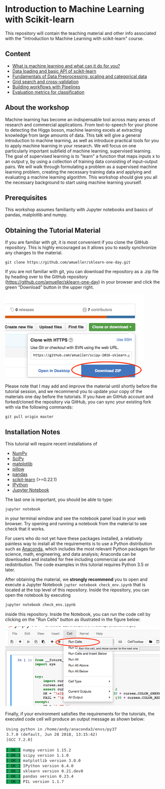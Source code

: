 Introduction to Machine Learning with Scikit-learn
========================================================


This repository will contain the teaching material and other info associated
with the "Introduction to Machine Learning with scikit-learn" course.

Content
-------
- [What is machine learning and what can it do for you?](https://amueller.github.io/sklearn-one-day/slides/01-introduction.html)
- [Data loading and basic API of scikit-learn](https://amueller.github.io/sklearn-one-day/slides/02-supervised-learning.html)
- [Fundamentals of Data Preprocessing: scaling and categorical data](https://amueller.github.io/sklearn-one-day/slides/03-preprocessing.html)
- [Grid search and cross-validation](https://amueller.github.io/sklearn-one-day/slides/04-cross-validation-grid-search.html)
- [Building workflows with Pipelines](https://amueller.github.io/sklearn-one-day/slides/05-pipelines.html)
- [Evaluation metrics for classification](https://amueller.github.io/sklearn-one-day/slides/06-model-evaluation.html)

About the workshop
------------------
Machine learning has become an indispensable tool across many areas of research
and commercial applications. From text-to-speech for your phone to detecting
the Higgs boson, machine learning excels at extracting knowledge from large
amounts of data. This talk will give a general introduction to machine
learning, as well as introduce practical tools for you to apply machine
learning in your research. We will focus on one particularly important subfield
of machine learning, supervised learning. The goal of supervised learning is to
"learn" a function that maps inputs x to an output y, by using a collection of
training data consisting of input-output pairs. We will walk through
formulating a problem as a supervised machine learning problem, creating the
necessary training data and applying and evaluating a machine learning
algorithm. This workshop should give you all the necessary background to start
using machine learning yourself.

Prerequisites
-------------
This workshop assumes familiarity with Jupyter notebooks and basics of pandas, matplotlib and numpy.


Obtaining the Tutorial Material
--------------------------------


If you are familiar with git, it is most convenient if you clone the GitHub repository. This
is highly encouraged as it allows you to easily synchronize any changes to the material.

```
git clone https://github.com/amueller/sklearn-one-day.git
```

If you are not familiar with git, you can download the repository as a .zip file by heading over to the GitHub repository (https://github.com/amueller/sklearn-one-day) in your browser and click the green “Download” button in the upper right.

![](images/download-repo.png)

Please note that I may add and improve the material until shortly before the
tutorial session, and we recommend you to update your copy of the materials one
day before the tutorials. If you have an GitHub account and forked/cloned the
repository via GitHub, you can sync your existing fork with via the following
commands:

```
git pull origin master
```


Installation Notes
------------------

This tutorial will require recent installations of

- [NumPy](http://www.numpy.org)
- [SciPy](http://www.scipy.org)
- [matplotlib](http://matplotlib.org)
- [pillow](https://python-pillow.org)
- [pandas](http://pandas.pydata.org)
- [scikit-learn](http://scikit-learn.org/stable/) (>=0.22.1)
- [IPython](http://ipython.readthedocs.org/en/stable/)
- [Jupyter Notebook](http://jupyter.org)

The last one is important, you should be able to type:

    jupyter notebook

in your terminal window and see the notebook panel load in your web browser.
Try opening and running a notebook from the material to see check that it works.

For users who do not yet have these  packages installed, a relatively
painless way to install all the requirements is to use a Python distribution
such as [Anaconda](https://www.continuum.io/downloads), which includes
the most relevant Python packages for science, math, engineering, and
data analysis; Anaconda can be downloaded and installed for free
including commercial use and redistribution.
The code examples in this tutorial requires Python 3.5 or later.

After obtaining the material, we **strongly recommend** you to open and execute
a Jupyter Notebook `jupter notebook check_env.ipynb` that is located at the
top level of this repository. Inside the repository, you can open the notebook
by executing

```bash
jupyter notebook check_env.ipynb
```

inside this repository. Inside the Notebook, you can run the code cell by
clicking on the "Run Cells" button as illustrated in the figure below:

![](images/check_env-1.png)


Finally, if your environment satisfies the requirements for the tutorials, the executed code cell will produce an output message as shown below:

![](images/check_env-2.png)
